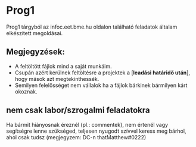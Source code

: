 # Prog1
Prog1 tárgyból az infoc.eet.bme.hu oldalon található feladatok általam elkészített megoldásai.

## Megjegyzések:
  - A feltöltött fájlok mind a saját munkáim.
  - Csupán azért kerülnek feltöltésre a projektek a [__leadási határidő után__], hogy mások azt megtekinthessék.
  - Semilyen felelősséget nem vállalok ha a fájlok bárkinek bármilyen kárt okoznak.

## nem csak labor/szrogalmi feladatokra

Ha bármit hiányosnak éreznél (pl.: commentek), nem értenél vagy segítségre lenne szükséged, teljesen nyugodt szívvel keress meg bárhol, ahol csak tudsz
(megjegyzem: DC-n thatMatthew#0222)
